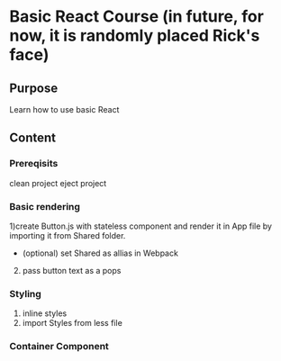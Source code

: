 # Basic React Course (in future, for now, it is randomly placed Rick's face)

## Purpose
Learn how to use basic React

## Content

### Prereqisits
clean project
eject project

### Basic rendering
1)create Button.js with stateless component and render it in App file
by importing it from Shared folder.

- (optional) set Shared as allias in Webpack

2) pass button text as a pops

### Styling

1) inline styles
2) import Styles from less file

### Container Component






